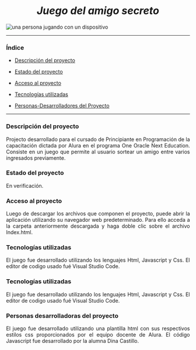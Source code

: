 <em><h1 align="center">Juego del amigo secreto</h1>  </em>
![una persona jugando con un dispositivo](https://github.com/user-attachments/assets/128395a6-8a99-4424-82e7-6e3e2daf4a30)
 <hr>
 
### Índice

* [Descripción del proyecto](#descripción-del-proyecto)

* [Estado del proyecto](#estado-del-proyecto)

* [Acceso al proyecto](#acceso-proyecto)

* [Tecnologías utilizadas](#tecnologías-utilizadas)

* [Personas-Desarrolladores del Proyecto](#personas-desarrolladores)
 <hr> 
 
 ### Descripción del proyecto 
<p align="justify">
 Projecto desarrollado para el cursado de Principiante en Programación de la capacitación dictada por Alura en el programa One Oracle Next Education. Consiste en un juego que permite al usuario sortear un amigo entre varios ingresados previamente. 
</p>

 ### Estado del proyecto
  <p align="justify">
En verificación.
</p>

### Acceso al proyecto
 <p align="justify">
Luego de descargar los archivos que componen el proyecto, puede abrir la aplicación utilizando su navegador web predeterminado. Para ello acceda a la carpeta anteriormente descargada y haga doble clic sobre el archivo Index.html.
</p>

 ### Tecnologías utilizadas
 <p align="justify">
El juego fue desarrollado utilizando los lenguajes Html, Javascript y Css. El editor de codigo usado fué Visual Studio Code.
</p>

 ### Tecnologías utilizadas
 <p align="justify">
El juego fue desarrollado utilizando los lenguajes Html, Javascript y Css. El editor de codigo usado fué Visual Studio Code.
</p>

### Personas desarrolladoras del proyecto
 <p align="justify">
El juego fue desarrollado utilizando una plantilla html con sus respectivos estilos css proporcionados por el equipo docente de Alura. El código Javascript fue desarrollado por la alumna Dina Castillo. 
</p>

